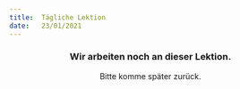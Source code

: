 ```yaml
---
title:  Tägliche Lektion
date:   23/01/2021
---
```


### <center>Wir arbeiten noch an dieser Lektion.</center>
<center>Bitte komme später zurück.</center>